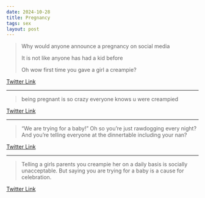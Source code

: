 ```yaml
---
date: 2024-10-28 
title: Pregnancy
tags: sex
layout: post
---
```


> Why would anyone announce a pregnancy on social media
> 
> It is not like anyone has had a kid before 
> 
> Oh wow first time you gave a girl a creampie?

[Twitter Link](https://x.com/bissbtc/status/1724119364985586061)

---

> being pregnant is so crazy everyone knows u were creampied

[Twitter Link](https://x.com/impossiblyeve/status/1564862825297612800)

---

> “We are trying for a baby!” Oh so you’re just rawdogging every night? And you’re telling everyone at the dinnertable including your nan?

[Twitter Link](https://x.com/orlacsm/status/1559179410074439685?lang=en)

---

> Telling a girls parents you creampie her on a daily basis is socially unacceptable. But saying you are trying for a baby is a cause for celebration.

[Twitter Link](https://x.com/Boii_McCoy/status/1159184104715378688?lang=en)